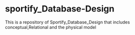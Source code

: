 # sportify_Database-Design
This is a repository of Sportify_Database_Design that includes conceptual,Relational and the physical model 
